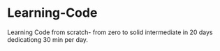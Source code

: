 # Learning-Code
Learning Code from scratch- from zero to solid intermediate in 20 days dedicationg 30 min per day. 
